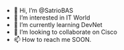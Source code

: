 - 👋 Hi, I’m @SatrioBAS
- 👀 I’m interested in IT World
- 🌱 I’m currently learning DevNet
- 💞️ I’m looking to collaborate on Cisco
- 📫 How to reach me SOON.

<!---
SatrioBAS/SatrioBAS is a ✨ special ✨ repository because its `README.md` (this file) appears on your GitHub profile.
You can click the Preview link to take a look at your changes.
--->
